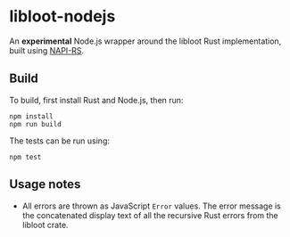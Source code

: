 # libloot-nodejs

An **experimental** Node.js wrapper around the libloot Rust implementation, built using [NAPI-RS](https://napi.rs/).

## Build

To build, first install Rust and Node.js, then run:

```
npm install
npm run build
```

The tests can be run using:

```
npm test
```

## Usage notes

- All errors are thrown as JavaScript `Error` values. The error message is the concatenated display text of all the recursive Rust errors from the libloot crate.
